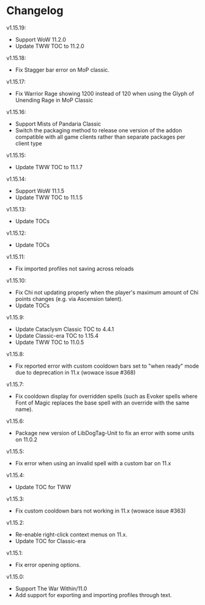 # Changelog

v1.15.19:

- Support WoW 11.2.0
- Update TWW TOC to 11.2.0

v1.15.18:

- Fix Stagger bar error on MoP classic.

v1.15.17:

- Fix Warrior Rage showing 1200 instead of 120 when using the Glyph of Unending Rage in MoP Classic

v1.15.16:

- Support Mists of Pandaria Classic
- Switch the packaging method to release one version of the addon compatible with all game clients rather than separate packages per client type

v1.15.15:

- Update TWW TOC to 11.1.7

v1.15.14:

- Support WoW 11.1.5
- Update TWW TOC to 11.1.5

v1.15.13:

- Update TOCs

v1.15.12:

- Update TOCs

v1.15.11:

- Fix imported profiles not saving across reloads

v1.15.10:

- Fix Chi not updating properly when the player's maximum amount of Chi points changes (e.g. via Ascension talent).
- Update TOCs

v1.15.9:

- Update Cataclysm Classic TOC to 4.4.1
- Update Classic-era TOC to 1.15.4
- Update TWW TOC to 11.0.5

v1.15.8:

- Fix reported error with custom cooldown bars set to "when ready" mode due to deprecation in 11.x (wowace issue #368)

v1.15.7:

- Fix cooldown display for overridden spells (such as Evoker spells where Font of Magic replaces the base spell with an override with the same name).

v1.15.6:

- Package new version of LibDogTag-Unit to fix an error with some units on 11.0.2

v1.15.5:

- Fix error when using an invalid spell with a custom bar on 11.x

v1.15.4:

- Update TOC for TWW

v1.15.3:

- Fix custom cooldown bars not working in 11.x (wowace issue #363)

v1.15.2:

- Re-enable right-click context menus on 11.x.
- Update TOC for Classic-era

v1.15.1:

- Fix error opening options.

v1.15.0:

- Support The War Within/11.0
- Add support for exporting and importing profiles through text.
